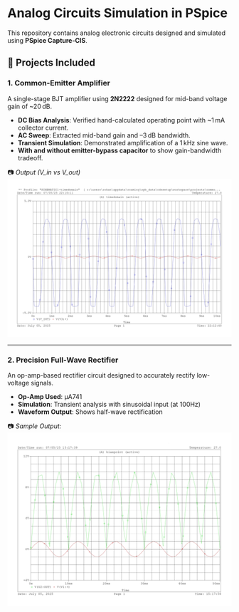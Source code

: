 # Analog Circuits Simulation in PSpice

This repository contains analog electronic circuits designed and simulated using **PSpice Capture-CIS**.

## 📁 Projects Included

### 1. Common-Emitter Amplifier

A single-stage BJT amplifier using **2N2222** designed for mid-band voltage gain of ~20 dB.

- **DC Bias Analysis**: Verified hand-calculated operating point with ~1 mA collector current.
- **AC Sweep**: Extracted mid-band gain and –3 dB bandwidth.
- **Transient Simulation**: Demonstrated amplification of a 1 kHz sine wave.
- **With and without emitter-bypass capacitor** to show gain-bandwidth tradeoff.

📷 *Output (V_in vs V_out)*
![Common Emitter Gain](./Common_Emitter_Amplifier/OUTPUT/amplification.jpg)

---

### 2. Precision Full-Wave Rectifier

An op-amp-based rectifier circuit designed to accurately rectify low-voltage signals.

- **Op-Amp Used**: μA741
- **Simulation**: Transient analysis with sinusoidal input (at 100Hz)
- **Waveform Output**: Shows half-wave rectification

📷 *Sample Output:*
![Precision Rectifier Output](./Full_wave_rectifier/OUTPUT.jpg)
